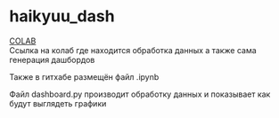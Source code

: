 # haikyuu_dash

[COLAB](https://colab.research.google.com/drive/18qwP-TQF6jCW3_lAZ74YomvZLhAYGKNl?usp=sharing)    
Ссылка на колаб где находится обработка данных а также сама генерация дашбордов

Также в гитхабе размещён файл .ipynb

Файл dashboard.py производит обработку данных и показывает как будут выглядеть графики
